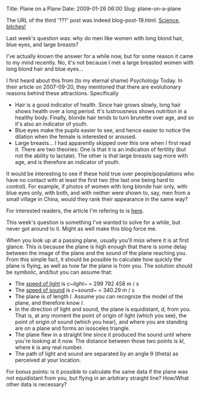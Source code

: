 Title: Plane on a Plane
Date: 2009-01-26 06:00
Slug: plane-on-a-plane

The URL of the third '???' post was indeed blog-post-19.html. [Science,
bitches!](http://store.xkcd.com/#Science)

Last week's question was: why do men like women with long blond hair,
blue eyes, and large breasts?

I've actually known the answer for a while now, but for some reason it
came to my mind recently. No, it's not because I met a large breasted
women with long blond hair and blue eyes...

I first heard about this from (to my eternal shame) Psychology Today. In
their article on 2007-09-20, they mentioned that there are evolutionary
reasons behind these attractions. Specifically

-   Hair is a good indicator of health. Since hair grows slowly, long
    hair shows health over a long period. It's lustrousness shows
    nutrition in a healthy body. Finally, blonde hair tends to turn
    brunette over age, and so it's also an indicator of youth.
-   Blue eyes make the pupils easier to see, and hence easier to notice
    the dilation when the female is interested or aroused.
-   Large breasts... I had apparently skipped over this one when I first
    read it. There are two theories: One is that it is an indication of
    fertility (but not the ability to lactate). The other is that large
    breasts sag more with age, and is therefore an indicator of youth.

It would be interesting to see if these hold true over
people/populations who have no contact with at least the first two (the
last one being hard to control). For example, if photos of women with
long blonde hair only, with blue eyes only, with both, and with neither
were shown to, say, men from a small village in China, would they rank
their appearance in the same way?

For interested readers, the article I'm refering to is
[here](http://www.psychologytoday.com/articles/index.php?term=pto-4359.html).

This week's question is something I've wanted to solve for a while, but
never got around to it. Might as well make this blog force me.

When you look up at a passing plane, usually you'll miss where it is at
first glance. This is because the plane is high enough that there is
some delay between the image of the plane and the sound of the plane
reaching you. From this simple fact, it should be possible to calculate
how quickly the plane is flying, as well as how far the plane is from
you. The solution should be symbolic, and/but you can assume that:

-   The [speed of
    light](http://www.google.com/search?hl=en&q=speed%20of%20light) is
    *c~light~* = 299 792 458 m / s
-   The [speed of
    sound](http://www.google.com/search?hl=en&q=speed%20of%20sound) is
    *c~sound~* = 340.29 m / s
-   The plane is of length *l*. Assume you can recognize the model of
    the plane, and therefore know *l*.
-   In the direction of light and sound, the plane is equidistant, *d*,
    from you. That is, at any moment the point of origin of light (which
    you see), the point of origin of sound (which you hear), and where
    you are standing are on a plane and forms an isosceles triangle.
-   The plane flew in a straight line since it produced the sound until
    where you're looking at it now. The distance between those two
    points is *kl*, where *k* is any real number.
-   The path of light and sound are separated by an angle θ (theta) as
    perceived at your location.

For bonus points: is it possible to calculate the same data if the plane
was not equidistant from you, but flying in an arbitrary straight line?
How/What other data is necessary?


